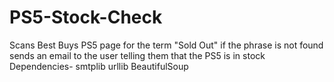 # PS5-Stock-Check
Scans Best Buys PS5 page for the term "Sold Out" if the phrase is not found sends an email to the user telling them that the PS5 is in stock
Dependencies-
smtplib
urllib
BeautifulSoup
